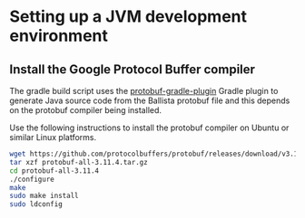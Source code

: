 # Setting up a JVM development environment

## Install the Google Protocol Buffer compiler

The gradle build script uses the [protobuf-gradle-plugin](https://github.com/google/protobuf-gradle-plugin) Gradle 
plugin to generate Java source code from the Ballista protobuf file and this depends on the protobuf compiler being 
installed.

Use the following instructions to install the protobuf compiler on Ubuntu or similar Linux platforms. 

```bash
wget https://github.com/protocolbuffers/protobuf/releases/download/v3.11.4/protobuf-all-3.11.4.tar.gz
tar xzf protobuf-all-3.11.4.tar.gz
cd protobuf-all-3.11.4
./configure
make
sudo make install
sudo ldconfig
```

